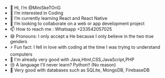 - 👋 Hi, I’m @MiniSkeTOriG
- 👀 I’m interested in Coding
- 🌱 I’m currently learning React and React Native
- 💞️ I’m looking to collaborate on a web or app development project
- 📫 How to reach me : Whatsapp +233542057025
- 😄 Pronouns: I only accept a He because I only believe in the two true genders
- ⚡ Fun fact: I fell in love with coding at the time I was trying to understand computers
- 🚥 I'm already very good with Java,Html,CSS,JavaScript,PHP
- 😒 A language I'll never learn? Python!! (No reason)
- 🥷 Very good with databases such as SQLite, MongoDB, FirebaseDB


